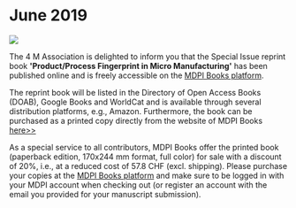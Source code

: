 # June 2019

<img src="/4m-association/assets/images/files/ProductProcess_Fingerprint_in_Micro_Manufacturing_0.jpg">

The 4 M Association is delighted to inform you that the Special Issue reprint book **'Product/Process Fingerprint in Micro Manufacturing'** has been published online and is freely accessible on the [MDPI Books platform](http://www.mdpi.com/books/pdfview/book/1325). 

The reprint book will be listed in the Directory of Open Access Books (DOAB), Google Books and WorldCat and is available through several distribution platforms, e.g., Amazon. Furthermore, the book can be purchased as a printed copy directly from the website of MDPI Books [here>>](https://www.mdpi.com/books/pdfview/book/1325/)

As a special service to all contributors, MDPI Books offer the printed book (paperback edition, 170x244 mm format, full color) for sale with a discount of 20%, i.e., at a reduced cost of 57.8 CHF (excl. shipping). Please purchase your copies at the [MDPI Books platform](http://www.mdpi.com/books/pdfview/book/1325) and make sure to be logged in with your MDPI account when checking out (or register an account with the email you provided for your manuscript submission).